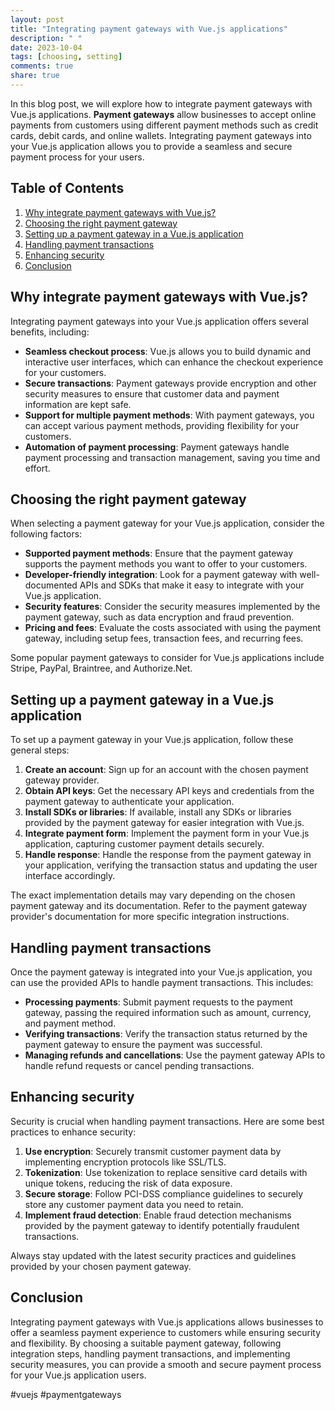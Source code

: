 ```yaml
---
layout: post
title: "Integrating payment gateways with Vue.js applications"
description: " "
date: 2023-10-04
tags: [choosing, setting]
comments: true
share: true
---
```


In this blog post, we will explore how to integrate payment gateways with Vue.js applications. **Payment gateways** allow businesses to accept online payments from customers using different payment methods such as credit cards, debit cards, and online wallets. Integrating payment gateways into your Vue.js application allows you to provide a seamless and secure payment process for your users.

## Table of Contents
1. [Why integrate payment gateways with Vue.js?](#why-integrate-payment-gateways-with-vuejs)
2. [Choosing the right payment gateway](#choosing-the-right-payment-gateway)
3. [Setting up a payment gateway in a Vue.js application](#setting-up-a-payment-gateway-in-a-vuejs-application)
4. [Handling payment transactions](#handling-payment-transactions)
5. [Enhancing security](#enhancing-security)
6. [Conclusion](#conclusion)

## Why integrate payment gateways with Vue.js?

Integrating payment gateways into your Vue.js application offers several benefits, including:

- **Seamless checkout process**: Vue.js allows you to build dynamic and interactive user interfaces, which can enhance the checkout experience for your customers.
- **Secure transactions**: Payment gateways provide encryption and other security measures to ensure that customer data and payment information are kept safe.
- **Support for multiple payment methods**: With payment gateways, you can accept various payment methods, providing flexibility for your customers.
- **Automation of payment processing**: Payment gateways handle payment processing and transaction management, saving you time and effort.

## Choosing the right payment gateway

When selecting a payment gateway for your Vue.js application, consider the following factors:

- **Supported payment methods**: Ensure that the payment gateway supports the payment methods you want to offer to your customers.
- **Developer-friendly integration**: Look for a payment gateway with well-documented APIs and SDKs that make it easy to integrate with your Vue.js application.
- **Security features**: Consider the security measures implemented by the payment gateway, such as data encryption and fraud prevention.
- **Pricing and fees**: Evaluate the costs associated with using the payment gateway, including setup fees, transaction fees, and recurring fees.

Some popular payment gateways to consider for Vue.js applications include Stripe, PayPal, Braintree, and Authorize.Net.

## Setting up a payment gateway in a Vue.js application

To set up a payment gateway in your Vue.js application, follow these general steps:

1. **Create an account**: Sign up for an account with the chosen payment gateway provider.
2. **Obtain API keys**: Get the necessary API keys and credentials from the payment gateway to authenticate your application.
3. **Install SDKs or libraries**: If available, install any SDKs or libraries provided by the payment gateway for easier integration with Vue.js.
4. **Integrate payment form**: Implement the payment form in your Vue.js application, capturing customer payment details securely.
5. **Handle response**: Handle the response from the payment gateway in your application, verifying the transaction status and updating the user interface accordingly.

The exact implementation details may vary depending on the chosen payment gateway and its documentation. Refer to the payment gateway provider's documentation for more specific integration instructions.

## Handling payment transactions

Once the payment gateway is integrated into your Vue.js application, you can use the provided APIs to handle payment transactions. This includes:

- **Processing payments**: Submit payment requests to the payment gateway, passing the required information such as amount, currency, and payment method.
- **Verifying transactions**: Verify the transaction status returned by the payment gateway to ensure the payment was successful.
- **Managing refunds and cancellations**: Use the payment gateway APIs to handle refund requests or cancel pending transactions.

## Enhancing security

Security is crucial when handling payment transactions. Here are some best practices to enhance security:

1. **Use encryption**: Securely transmit customer payment data by implementing encryption protocols like SSL/TLS.
2. **Tokenization**: Use tokenization to replace sensitive card details with unique tokens, reducing the risk of data exposure.
3. **Secure storage**: Follow PCI-DSS compliance guidelines to securely store any customer payment data you need to retain.
4. **Implement fraud detection**: Enable fraud detection mechanisms provided by the payment gateway to identify potentially fraudulent transactions.

Always stay updated with the latest security practices and guidelines provided by your chosen payment gateway.

## Conclusion

Integrating payment gateways with Vue.js applications allows businesses to offer a seamless payment experience to customers while ensuring security and flexibility. By choosing a suitable payment gateway, following integration steps, handling payment transactions, and implementing security measures, you can provide a smooth and secure payment process for your Vue.js application users.

#vuejs #paymentgateways